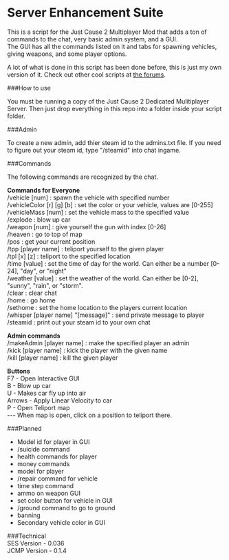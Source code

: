 Server Enhancement Suite
========================

This is a script for the Just Cause 2 Multiplayer Mod that adds a ton of commands to the chat, very basic admin system, and a GUI.  
The GUI has all the commands listed on it and tabs for spawning vehicles, giving weapons, and some player options.  

A lot of what is done in this script has been done before, this is just my own version of it. Check out other cool scripts at [the forums](http://www.jc-mp.com/forums/index.php/board,319.0.html).  

###How to use

You must be running a copy of the Just Cause 2 Dedicated Mulitiplayer Server. Then just drop everything in this repo into a folder inside your script folder. 

###Admin

To create a new admin, add thier steam id to the admins.txt file. If you need to figure out your steam id, type "/steamid" into chat ingame.  

###Commands

The following commands are recognized by the chat.  

**Commands for Everyone**  
/vehicle [num] : spawn the vehicle with specified number  
/vehicleColor [r] [g] [b] : set the color or your vehicle, values are [0-255]  
/vehicleMass [num] : set the vehicle mass to the specified value  
/explode : blow up car  
/weapon [num] : give yourself the gun with index [0-26]  
/heaven : go to top of map  
/pos : get your current position  
/tpp [player name] : teliport yourself to the given player  
/tpl [x] [z] : teliport to the specified location  
/time [value] : set the time of day for the world. Can either be a number [0-24], "day", or "night"  
/weather [value] : set the weather of the world. Can either be [0-2], "sunny", "rain", or "storm".  
/clear : clear chat  
/home : go home  
/sethome : set the home location to the players current location    
/whisper [player name] "[message]" : send private message to player  
/steamid : print out your steam id to your own chat   

**Admin commands**  
/makeAdmin [player name] : make the specified player an admin  
/kick [player name] : kick the player with the given name  
/kill [player name] : kill the given player  

**Buttons**  
F7 - Open Interactive GUI  
B - Blow up car  
U - Makes car fly up into air  
Arrows - Apply Linear Velocity to car  
P - Open Teliport map  
--- When map is open, click on a position to teliport there. 

###Planned  
- Model id for player in GUI  
- /suicide command  
- health commands for player  
- money commands  
- model for player  
- /repair command for vehicle  
- time step  command  
- ammo on weapon GUI    
- set color button for vehicle in GUI  
- /ground command to go to ground  
- banning  
- Secondary vehicle color in GUI  

###Technical    
SES Version - 0.036  
JCMP Version - 0.1.4  
